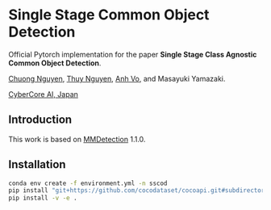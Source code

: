 # Single Stage Common Object Detection

Official Pytorch implementation for the paper **Single Stage Class Agnostic Common Object Detection**.

[Chuong Nguyen](https://github.com/chuong98), [Thuy Nguyen](https://github.com/thuyngch), [Anh Vo](https://github.com/anhvth), and Masayuki Yamazaki.

[CyberCore AI, Japan](https://cybercore.co.jp)


## Introduction

This work is based on [MMDetection](https://github.com/open-mmlab/mmdetection) 1.1.0.


## Installation

```bash
conda env create -f environment.yml -n sscod
pip install "git+https://github.com/cocodataset/cocoapi.git#subdirectory=PythonAPI"
pip install -v -e .
```
